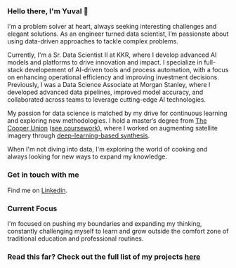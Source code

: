 
### Hello there, I'm Yuval 👋


I'm a problem solver at heart, always seeking interesting challenges and elegant solutions. As an engineer turned data scientist, I’m passionate about using data-driven approaches to tackle complex problems.

Currently, I'm a Sr. Data Scientist II at KKR, where I develop advanced AI models and platforms to drive innovation and impact. I specialize in full-stack developement of AI-driven tools and process automation, with a focus on enhancing operational efficiency and improving investment decisions. Previously, I was a Data Science Associate at Morgan Stanley, where I developed advanced data pipelines, improved model accuracy, and collaborated across teams to leverage cutting-edge AI technologies.

My passion for data science is matched by my drive for continuous learning and exploring new methodologies. I hold a master’s degree from [The Cooper Union](http://cooper.edu/welcome) ([see coursework](https://github.com/yuvalofek/yuvalofek/blob/main/coursework.md)), where I worked on augmenting satellite imagery through [deep-learning-based synthesis](https://github.com/yuvalofek/HSHT-Satellite-Imagery-Synthesis).

When I'm not diving into data, I'm exploring the world of cooking and always looking for new ways to expand my knowledge.
### Get in touch with me
Find me on [Linkedin](https://www.linkedin.com/in/yuvalofek).


### Current Focus
I'm focused on pushing my boundaries and expanding my thinking, constantly challenging myself to learn and grow outside the comfort zone of traditional education and professional routines.

### Read this far? Check out the full list of my projects [here](https://github.com/yuvalofek/yuvalofek/blob/main/projects.md)
